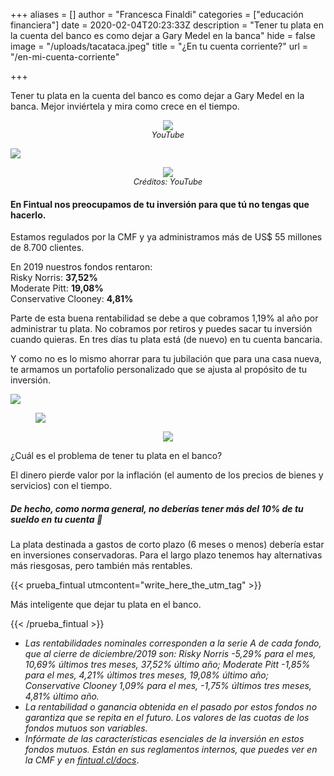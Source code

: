 +++
aliases = []
author = "Francesca Finaldi"
categories = ["educación financiera"]
date = 2020-02-04T20:23:33Z
description = "Tener tu plata en la cuenta del banco es como dejar a Gary Medel en la banca"
hide = false
image = "/uploads/tacataca.jpeg"
title = "¿En tu cuenta corriente?"
url = "/en-mi-cuenta-corriente"

+++

Tener tu plata en la cuenta del banco es como dejar a Gary Medel en la banca. Mejor inviértela y mira como crece en el tiempo.

<div style="text-align:center">
<figure>
<img src="/uploads/garymedel.jpg">
<figcaption style="display:block;text-align:center;font-size:.8rem"><i>YouTube</i></figcaption>
</figure>
</div>

![](/uploads/garymedel.jpg)

<div style="text-align:center"> <figure> <img src="/uploads/casanueva.png"> <figcaption style="display:block;text-align:center;font-size:.8rem"><i>Créditos: YouTube</i></figcaption> </figure> </div>

#### **En Fintual nos preocupamos de tu inversión para que tú no tengas que hacerlo.**

Estamos regulados por la CMF y ya administramos más de US$ 55 millones de 8.700 clientes.

En 2019 nuestros fondos rentaron:  
Risky Norris: **37,52%**  
Moderate Pitt: **19,08%**  
Conservative Clooney: **4,81%**

Parte de esta buena rentabilidad se debe a que cobramos 1,19% al año por administrar tu plata. No cobramos por retiros y puedes sacar tu inversión cuando quieras. En tres días tu plata está (de nuevo) en tu cuenta bancaria.

Y como no es lo mismo ahorrar para tu jubilación que para una casa nueva, te armamos un portafolio personalizado que se ajusta al propósito de tu inversión.

![](/uploads/casanueva.png)

<div style=“text-align:center”>  
<figure>  
<img src=“/uploads/casanueva.png”>  
</figure>  
</div>

<div style="text-align:center">
<figure>
<img src="/uploads/casanueva.png">
<figcaption style="display:block;text-align:center;font-size:.8rem"><i></i></figcaption>
</figure>
</div>

¿Cuál es el problema de tener tu plata en el banco?

El dinero pierde valor por la inflación (el aumento de los precios de bienes y servicios) con el tiempo.

##### **De hecho, como norma general, no deberías tener más del 10% de tu sueldo en tu cuenta 👀**

La plata destinada a gastos de corto plazo (6 meses o menos) debería estar en inversiones conservadoras. Para el largo plazo tenemos hay alternativas más riesgosas, pero también más rentables.

{{< prueba_fintual utmcontent="write_here_the_utm_tag" >}}

Más inteligente que dejar tu plata en el banco.

{{< /prueba_fintual >}}

* _Las rentabilidades nominales corresponden a la serie A de cada fondo, que al cierre de diciembre/2019 son: Risky Norris -5,29% para el mes, 10,69% últimos tres meses, 37,52% último año; Moderate Pitt -1,85% para el mes, 4,21% últimos tres meses, 19,08% último año; Conservative Clooney 1,09% para el mes, -1,75% últimos tres meses, 4,81% último año._
* _La rentabilidad o ganancia obtenida en el pasado por estos fondos no garantiza que se repita en el futuro. Los valores de las cuotas de los fondos mutuos son variables._
* _Infórmate de las características esenciales de la inversión en estos fondos mutuos. Están en sus reglamentos internos, que puedes ver en la CMF y en_ [_fintual.cl/docs_](http://fintual.cl/docs).